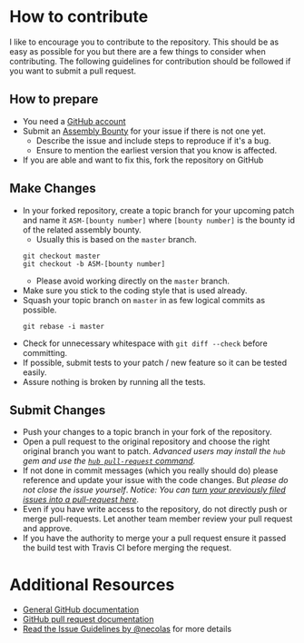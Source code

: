 # How to contribute

I like to encourage you to contribute to the repository.
This should be as easy as possible for you but there are a few things to consider when contributing.
The following guidelines for contribution should be followed if you want to submit a pull request.

## How to prepare

* You need a [GitHub account](https://github.com/signup/free)
* Submit an [Assembly Bounty](https://assembly.com/mana/bounties) for your issue if there is not one yet.
	* Describe the issue and include steps to reproduce if it's a bug.
	* Ensure to mention the earliest version that you know is affected.
* If you are able and want to fix this, fork the repository on GitHub

## Make Changes

* In your forked repository, create a topic branch for your upcoming patch and name it `ASM-[bounty number]` where `[bounty number]`
  is the bounty id of the related assembly bounty.
	* Usually this is based on the `master` branch.
	```
	git checkout master
	git checkout -b ASM-[bounty number]
	``` 
	* Please avoid working directly on the `master` branch.
* Make sure you stick to the coding style that is used already.
* Squash your topic branch on `master` in as few logical commits as possible.
   ```
   git rebase -i master
   ```
* Check for unnecessary whitespace with `git diff --check` before committing.
* If possible, submit tests to your patch / new feature so it can be tested easily.
* Assure nothing is broken by running all the tests.

## Submit Changes

* Push your changes to a topic branch in your fork of the repository.
* Open a pull request to the original repository and choose the right original branch you want to patch.
	_Advanced users may install the `hub` gem and use the [`hub pull-request` command](https://github.com/defunkt/hub#git-pull-request)._
* If not done in commit messages (which you really should do) please reference and update your issue with the code changes. But _please do not close the issue yourself_.
_Notice: You can [turn your previously filed issues into a pull-request here](http://issue2pr.herokuapp.com/)._
* Even if you have write access to the repository, do not directly push or merge pull-requests. Let another team member review your pull request and approve.
* If you have the authority to merge your a pull request ensure it passed the build test with Travis CI before merging the request.

# Additional Resources

* [General GitHub documentation](http://help.github.com/)
* [GitHub pull request documentation](http://help.github.com/send-pull-requests/)
* [Read the Issue Guidelines by @necolas](https://github.com/necolas/issue-guidelines/blob/master/CONTRIBUTING.md) for more details